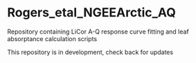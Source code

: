 # Rogers_etal_NGEEArctic_AQ
Repository containing LiCor A-Q response curve fitting and leaf absorptance calculation scripts

This repository is in development, check back for updates
